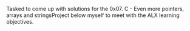 Tasked to come up with solutions for the 0x07. C - Even more pointers, arrays and stringsProject below myself to meet with the ALX learning objectives.
